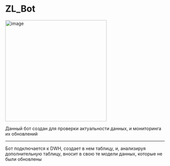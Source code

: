 # ZL_Bot

<img width="320" height="320" alt="image" src="https://github.com/user-attachments/assets/65e831a0-efeb-4144-b8be-ea905ba9eaca" />

Данный бот создан для проверки актуальности данных, и мониторинга их обновлений

---

Бот подключается к DWH, создает в нем таблицу, и, анализируя дополнительную таблицу, вносит в свою те модели данных, которые не были обновлены

